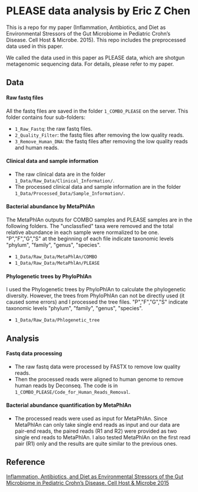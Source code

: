 # PLEASE data analysis by Eric Z Chen
This is a repo for my paper (Inflammation, Antibiotics, and Diet as Environmental Stressors of the Gut Microbiome in Pediatric Crohn’s Disease. Cell Host & Microbe. 2015). This repo includes the preprocessed data used in this paper. 

We called the data used in this paper as PLEASE data, which are shotgun metagenomic sequencing data. For details, please refer to my paper.



## Data

#### Raw fastq files
All the fastq files are saved in the folder `1_COMBO_PLEASE` on the server. This folder contains four sub-folders:  
- `1_Raw_Fastq`: the raw fastq files.  
- `2_Quality_Filter`: the fastq files after removing the low quality reads.   
- `3_Remove_Human_DNA`: the fastq files after removing the low quality reads and human reads.  


#### Clinical data and sample information
- The raw clinical data are in the folder `1_Data/Raw_Data/Clinical_Information/`.
- The processed clinical data and sample information are in the folder `1_Data/Processed_Data/Sample_Information/`.


#### Bacterial abundance by MetaPhlAn
The MetaPhlAn outputs for COMBO samples and PLEASE samples are in the following folders. The "unclassfied" taxa were removed and the total relative abundance in each sample were normalized to be one.  "P","F","G","S" at the beginning of each file indicate taxonomic levels "phylum", "family", "genus", "species".  
- `1_Data/Raw_Data/MetaPhlAn/COMBO`  
- `1_Data/Raw_Data/MetaPhlAn/PLEASE`

#### Phylogenetic trees by PhyloPhlAn
I used the Phylogenetic trees by PhyloPhlAn to calculate the phylogenetic diversity. However, the trees from PhyloPhlAn can not be directly used (it caused some errors) and I processed the tree files. "P","F","G","S"  indicate taxonomic levels "phylum", "family", "genus", "species".    
- `1_Data/Raw_Data/Phlogenetic_tree`

## Analysis

#### Fastq data processing
- The raw fastq data were processed by FASTX to remove low quality reads. 
- Then the processed reads were aligned to human genome to remove human reads by Deconseq. The code is in `1_COMBO_PLEASE/Code_for_Human_Reads_Removal`.

#### Bacterial abundance quantification by MetaPhlAn
- The processed reads were used as input for MetaPhlAn. Since MetaPhlAn can only take single end reads as input and our data are pair-end reads, the paired reads (R1 and R2) were provided as two single end reads to MetaPhlAn. I also tested MetaPhlAn on the first read pair (R1) only and the results are quite similar to the previous ones. 

## Reference
[Inflammation, Antibiotics, and Diet as Environmental Stressors of the Gut Microbiome in Pediatric Crohn’s Disease. Cell Host & Microbe 2015](https://www.sciencedirect.com/science/article/pii/S1931312815003777) 



